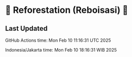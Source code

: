 
# 🌳 Reforestation (Reboisasi) 🌲

## Last Updated

GitHub Actions time: Mon Feb 10 11:16:31 UTC 2025

Indonesia/Jakarta time: Mon Feb 10 18:16:31 WIB 2025
